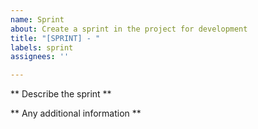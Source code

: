 ```yaml
---
name: Sprint
about: Create a sprint in the project for development
title: "[SPRINT] - "
labels: sprint
assignees: ''

---
```


** Describe the sprint **

** Any additional information **
